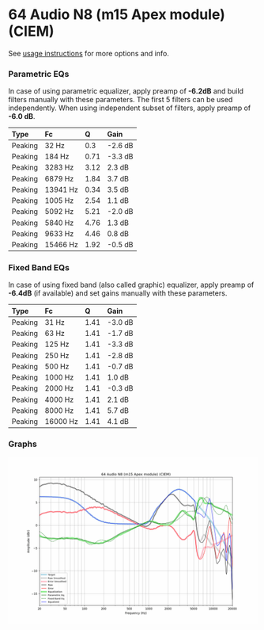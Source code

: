 # 64 Audio N8 (m15 Apex module) (CIEM)
See [usage instructions](https://github.com/jaakkopasanen/AutoEq#usage) for more options and info.

### Parametric EQs
In case of using parametric equalizer, apply preamp of **-6.2dB** and build filters manually
with these parameters. The first 5 filters can be used independently.
When using independent subset of filters, apply preamp of **-6.0 dB**.

| Type    | Fc       |    Q | Gain    |
|:--------|:---------|:-----|:--------|
| Peaking | 32 Hz    | 0.3  | -2.6 dB |
| Peaking | 184 Hz   | 0.71 | -3.3 dB |
| Peaking | 3283 Hz  | 3.12 | 2.3 dB  |
| Peaking | 6879 Hz  | 1.84 | 3.7 dB  |
| Peaking | 13941 Hz | 0.34 | 3.5 dB  |
| Peaking | 1005 Hz  | 2.54 | 1.1 dB  |
| Peaking | 5092 Hz  | 5.21 | -2.0 dB |
| Peaking | 5840 Hz  | 4.76 | 1.3 dB  |
| Peaking | 9633 Hz  | 4.46 | 0.8 dB  |
| Peaking | 15466 Hz | 1.92 | -0.5 dB |

### Fixed Band EQs
In case of using fixed band (also called graphic) equalizer, apply preamp of **-6.4dB**
(if available) and set gains manually with these parameters.

| Type    | Fc       |    Q | Gain    |
|:--------|:---------|:-----|:--------|
| Peaking | 31 Hz    | 1.41 | -3.0 dB |
| Peaking | 63 Hz    | 1.41 | -1.7 dB |
| Peaking | 125 Hz   | 1.41 | -3.3 dB |
| Peaking | 250 Hz   | 1.41 | -2.8 dB |
| Peaking | 500 Hz   | 1.41 | -0.7 dB |
| Peaking | 1000 Hz  | 1.41 | 1.0 dB  |
| Peaking | 2000 Hz  | 1.41 | -0.3 dB |
| Peaking | 4000 Hz  | 1.41 | 2.1 dB  |
| Peaking | 8000 Hz  | 1.41 | 5.7 dB  |
| Peaking | 16000 Hz | 1.41 | 4.1 dB  |

### Graphs
![](./64%20Audio%20N8%20(m15%20Apex%20module)%20(CIEM).png)